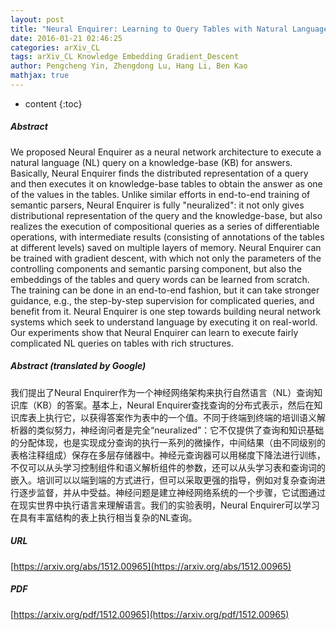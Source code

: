 ```yaml
---
layout: post
title: "Neural Enquirer: Learning to Query Tables with Natural Language"
date: 2016-01-21 02:46:25
categories: arXiv_CL
tags: arXiv_CL Knowledge Embedding Gradient_Descent
author: Pengcheng Yin, Zhengdong Lu, Hang Li, Ben Kao
mathjax: true
---
```


* content
{:toc}

##### Abstract
We proposed Neural Enquirer as a neural network architecture to execute a natural language (NL) query on a knowledge-base (KB) for answers. Basically, Neural Enquirer finds the distributed representation of a query and then executes it on knowledge-base tables to obtain the answer as one of the values in the tables. Unlike similar efforts in end-to-end training of semantic parsers, Neural Enquirer is fully "neuralized": it not only gives distributional representation of the query and the knowledge-base, but also realizes the execution of compositional queries as a series of differentiable operations, with intermediate results (consisting of annotations of the tables at different levels) saved on multiple layers of memory. Neural Enquirer can be trained with gradient descent, with which not only the parameters of the controlling components and semantic parsing component, but also the embeddings of the tables and query words can be learned from scratch. The training can be done in an end-to-end fashion, but it can take stronger guidance, e.g., the step-by-step supervision for complicated queries, and benefit from it. Neural Enquirer is one step towards building neural network systems which seek to understand language by executing it on real-world. Our experiments show that Neural Enquirer can learn to execute fairly complicated NL queries on tables with rich structures.

##### Abstract (translated by Google)
我们提出了Neural Enquirer作为一个神经网络架构来执行自然语言（NL）查询知识库（KB）的答案。基本上，Neural Enquirer查找查询的分布式表示，然后在知识库表上执行它，以获得答案作为表中的一个值。不同于终端到终端的培训语义解析器的类似努力，神经询问者是完全“neuralized”：它不仅提供了查询和知识基础的分配体现，也是实现成分查询的执行一系列的微操作，中间结果（由不同级别的表格注释组成）保存在多层存储器中。神经元查询器可以用梯度下降法进行训练，不仅可以从头学习控制组件和语义解析组件的参数，还可以从头学习表和查询词的嵌入。培训可以以端到端的方式进行，但可以采取更强的指导，例如对复杂查询进行逐步监督，并从中受益。神经问题是建立神经网络系统的一个步骤，它试图通过在现实世界中执行语言来理解语言。我们的实验表明，Neural Enquirer可以学习在具有丰富结构的表上执行相当复杂的NL查询。

##### URL
[https://arxiv.org/abs/1512.00965](https://arxiv.org/abs/1512.00965)

##### PDF
[https://arxiv.org/pdf/1512.00965](https://arxiv.org/pdf/1512.00965)

